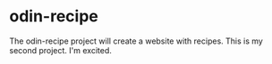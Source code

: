 # odin-recipe
The odin-recipe project will create a website with recipes.
This is my second project.
I'm excited.

